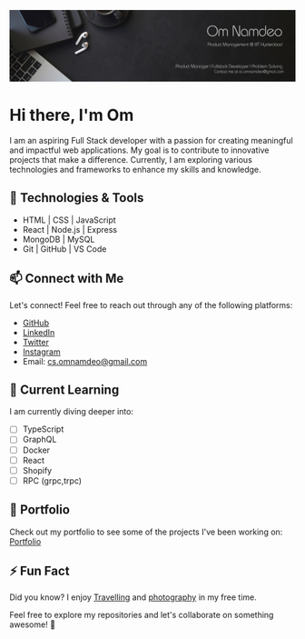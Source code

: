 ![](https://github.com/Omnamdeo912/Omnamdeo912/blob/main/Black%20Minimal%20Motivation%20Quote%20LinkedIn%20Banner%20(1).png)
# Hi there, I'm Om

I am an aspiring Full Stack developer with a passion for creating meaningful and impactful web applications. My goal is to contribute to innovative projects that make a difference. Currently, I am exploring various technologies and frameworks to enhance my skills and knowledge.

## 🚀 Technologies & Tools

- HTML | CSS | JavaScript
- React | Node.js | Express
- MongoDB | MySQL
- Git | GitHub | VS Code

## 📫 Connect with Me

Let's connect! Feel free to reach out through any of the following platforms:

- [GitHub](https://github.com/Omnamdeo912)
- [LinkedIn](https://www.linkedin.com/in/your-linkedin/)
- [Twitter](https://x.com/N_devOPs?s=20)
- [Instagram](https://www.instagram.com/op_namdeo/)
- Email: cs.omnamdeo@gmail.com

## 🌱 Current Learning

I am currently diving deeper into:

- [ ] TypeScript
- [ ] GraphQL
- [ ] Docker
- [ ] React
- [ ] Shopify
- [ ] RPC (grpc,trpc)

## 🔗 Portfolio

Check out my portfolio to see some of the projects I've been working on: [Portfolio](https://your-portfolio-url)

## ⚡ Fun Fact

Did you know? I enjoy [Travelling](#) and [photography](#) in my free time.

Feel free to explore my repositories and let's collaborate on something awesome! 🤝
